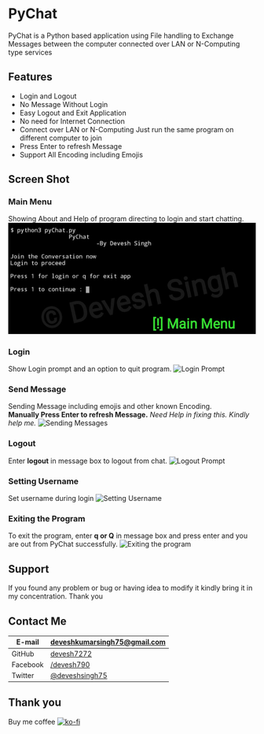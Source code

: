 # PyChat
PyChat is a Python based application using File handling to Exchange Messages between the computer connected over LAN or N-Computing type services

## Features
 - Login and Logout
 - No Message Without Login
 - Easy Logout and Exit Application
 - No need for Internet Connection
 - Connect over LAN or N-Computing
    Just run the same program on different computer to join
 - Press Enter to refresh Message
 - Support All Encoding including Emojis

## Screen Shot
### Main Menu
Showing About and Help of program directing to login and start chatting.
![Main Menu](/screenshot/IMG_20210312_123705.jpg?raw=true)

### Login
Show Login prompt and an option to quit program.
![Login Prompt](https://github.com/devesh7272/PyChat/blob/main/screenshot/IMG_20210312_123812.jpg?raw=true)

### Send Message
Sending Message including emojis and other known Encoding.<br>
**Manually Press Enter to refresh Message.** _Need Help in fixing this. Kindly help me._
![Sending Messages](https://github.com/devesh7272/PyChat/blob/main/screenshot/IMG_20210312_123355.jpg?raw=true)

### Logout
Enter **logout** in message box to logout from chat.
![Logout Prompt](https://github.com/devesh7272/PyChat/blob/main/screenshot/IMG_20210312_123422.jpg?raw=true)

### Setting Username
Set username during login
![Setting Username](https://github.com/devesh7272/PyChat/blob/main/screenshot/IMG_20210312_123533.jpg?raw=true)

### Exiting the Program
To exit the program, enter **q or Q** in message box and press enter and you are out from PyChat successfully.
![Exiting the program](https://github.com/devesh7272/PyChat/blob/main/screenshot/IMG_20210312_123458.jpg?raw=true)

## Support
If you found any problem or bug or having idea to modify it kindly bring it in my concentration.
Thank you

## Contact Me
|E-mail| deveshkumarsingh75@gmail.com|
|------|----|
|GitHub|[devesh7272](https://github.com/devesh7272)|
|Facebook | [/devesh790](https://fb.me/devesh790)|
|Twitter | [@deveshsingh75](https://twitter.com/deveshsingh75)|

## Thank you
Buy me coffee
[![ko-fi](https://www.ko-fi.com/img/githubbutton_sm.svg)](https://ko-fi.com/Y8Y028S3X)
